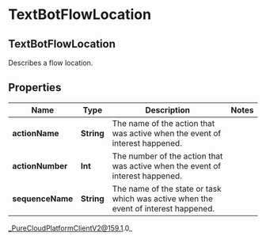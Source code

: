 # TextBotFlowLocation

## TextBotFlowLocation
Describes a flow location.

## Properties

|Name | Type | Description | Notes|
|------------ | ------------- | ------------- | -------------|
| **actionName** | **String** | The name of the action that was active when the event of interest happened. | |
| **actionNumber** | **Int** | The number of the action that was active when the event of interest happened. | |
| **sequenceName** | **String** | The name of the state or task which was active when the event of interest happened. | |



_PureCloudPlatformClientV2@159.1.0_

